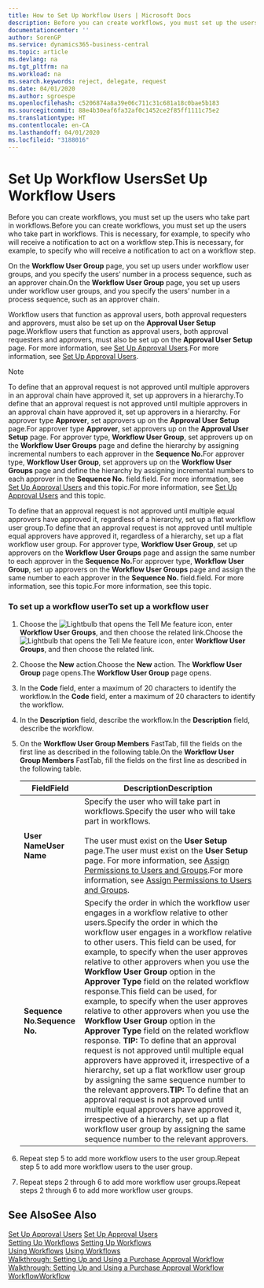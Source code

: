 ```yaml
---
title: How to Set Up Workflow Users | Microsoft Docs
description: Before you can create workflows, you must set up the users who take part in workflows. This is necessary, for example, to specify who will receive a notification to act on a workflow step.
documentationcenter: ''
author: SorenGP
ms.service: dynamics365-business-central
ms.topic: article
ms.devlang: na
ms.tgt_pltfrm: na
ms.workload: na
ms.search.keywords: reject, delegate, request
ms.date: 04/01/2020
ms.author: sgroespe
ms.openlocfilehash: c5206874a8a39e06c711c31c681a18c0bae5b183
ms.sourcegitcommit: 88e4b30eaf6fa32af0c1452ce2f85ff1111c75e2
ms.translationtype: HT
ms.contentlocale: en-CA
ms.lasthandoff: 04/01/2020
ms.locfileid: "3188016"
---
```

# <a name="set-up-workflow-users"></a><span data-ttu-id="95baa-104">Set Up Workflow Users</span><span class="sxs-lookup"><span data-stu-id="95baa-104">Set Up Workflow Users</span></span>
<span data-ttu-id="95baa-105">Before you can create workflows, you must set up the users who take part in workflows.</span><span class="sxs-lookup"><span data-stu-id="95baa-105">Before you can create workflows, you must set up the users who take part in workflows.</span></span> <span data-ttu-id="95baa-106">This is necessary, for example, to specify who will receive a notification to act on a workflow step.</span><span class="sxs-lookup"><span data-stu-id="95baa-106">This is necessary, for example, to specify who will receive a notification to act on a workflow step.</span></span>  

<span data-ttu-id="95baa-107">On the **Workflow User Group** page, you set up users under workflow user groups, and you specify the users’ number in a process sequence, such as an approver chain.</span><span class="sxs-lookup"><span data-stu-id="95baa-107">On the **Workflow User Group** page, you set up users under workflow user groups, and you specify the users’ number in a process sequence, such as an approver chain.</span></span>  

<span data-ttu-id="95baa-108">Workflow users that function as approval users, both approval requesters and approvers, must also be set up on the **Approval User Setup** page.</span><span class="sxs-lookup"><span data-stu-id="95baa-108">Workflow users that function as approval users, both approval requesters and approvers, must also be set up on the **Approval User Setup** page.</span></span> <span data-ttu-id="95baa-109">For more information, see [Set Up Approval Users](across-how-to-set-up-approval-users.md).</span><span class="sxs-lookup"><span data-stu-id="95baa-109">For more information, see [Set Up Approval Users](across-how-to-set-up-approval-users.md).</span></span>  

> [!NOTE]  
>  <span data-ttu-id="95baa-110">To define that an approval request is not approved until multiple approvers in an approval chain have approved it, set up approvers in a hierarchy.</span><span class="sxs-lookup"><span data-stu-id="95baa-110">To define that an approval request is not approved until multiple approvers in an approval chain have approved it, set up approvers in a hierarchy.</span></span> <span data-ttu-id="95baa-111">For approver type **Approver**, set approvers up on the **Approval User Setup** page.</span><span class="sxs-lookup"><span data-stu-id="95baa-111">For approver type **Approver**, set approvers up on the **Approval User Setup** page.</span></span> <span data-ttu-id="95baa-112">For approver type, **Workflow User Group**, set approvers up on the **Workflow User Groups** page and define the hierarchy by assigning incremental numbers to each approver in the **Sequence No.**</span><span class="sxs-lookup"><span data-stu-id="95baa-112">For approver type, **Workflow User Group**, set approvers up on the **Workflow User Groups** page and define the hierarchy by assigning incremental numbers to each approver in the **Sequence No.**</span></span> <span data-ttu-id="95baa-113">field.</span><span class="sxs-lookup"><span data-stu-id="95baa-113">field.</span></span> <span data-ttu-id="95baa-114">For more information, see [Set Up Approval Users](across-how-to-set-up-approval-users.md) and this topic.</span><span class="sxs-lookup"><span data-stu-id="95baa-114">For more information, see [Set Up Approval Users](across-how-to-set-up-approval-users.md) and this topic.</span></span>  
>   
>  <span data-ttu-id="95baa-115">To define that an approval request is not approved until multiple equal approvers have approved it, regardless of a hierarchy, set up a flat workflow user group.</span><span class="sxs-lookup"><span data-stu-id="95baa-115">To define that an approval request is not approved until multiple equal approvers have approved it, regardless of a hierarchy, set up a flat workflow user group.</span></span> <span data-ttu-id="95baa-116">For approver type, **Workflow User Group**, set up approvers on the **Workflow User Groups** page and assign the same number to each approver in the **Sequence No.**</span><span class="sxs-lookup"><span data-stu-id="95baa-116">For approver type, **Workflow User Group**, set up approvers on the **Workflow User Groups** page and assign the same number to each approver in the **Sequence No.**</span></span> <span data-ttu-id="95baa-117">field.</span><span class="sxs-lookup"><span data-stu-id="95baa-117">field.</span></span> <span data-ttu-id="95baa-118">For more information, see this topic.</span><span class="sxs-lookup"><span data-stu-id="95baa-118">For more information, see this topic.</span></span>  

### <a name="to-set-up-a-workflow-user"></a><span data-ttu-id="95baa-119">To set up a workflow user</span><span class="sxs-lookup"><span data-stu-id="95baa-119">To set up a workflow user</span></span>  

1. <span data-ttu-id="95baa-120">Choose the ![Lightbulb that opens the Tell Me feature](media/ui-search/search_small.png "Tell me what you want to do") icon, enter **Workflow User Groups**, and then choose the related link.</span><span class="sxs-lookup"><span data-stu-id="95baa-120">Choose the ![Lightbulb that opens the Tell Me feature](media/ui-search/search_small.png "Tell me what you want to do") icon, enter **Workflow User Groups**, and then choose the related link.</span></span>  
2. <span data-ttu-id="95baa-121">Choose the **New** action.</span><span class="sxs-lookup"><span data-stu-id="95baa-121">Choose the **New** action.</span></span> <span data-ttu-id="95baa-122">The **Workflow User Group** page opens.</span><span class="sxs-lookup"><span data-stu-id="95baa-122">The **Workflow User Group** page opens.</span></span>  
3. <span data-ttu-id="95baa-123">In the **Code** field, enter a maximum of 20 characters to identify the workflow.</span><span class="sxs-lookup"><span data-stu-id="95baa-123">In the **Code** field, enter a maximum of 20 characters to identify the workflow.</span></span>  
4. <span data-ttu-id="95baa-124">In the **Description** field, describe the workflow.</span><span class="sxs-lookup"><span data-stu-id="95baa-124">In the **Description** field, describe the workflow.</span></span>  
5. <span data-ttu-id="95baa-125">On the **Workflow User Group Members** FastTab, fill the fields on the first line as described in the following table.</span><span class="sxs-lookup"><span data-stu-id="95baa-125">On the **Workflow User Group Members** FastTab, fill the fields on the first line as described in the following table.</span></span>  

    |<span data-ttu-id="95baa-126">Field</span><span class="sxs-lookup"><span data-stu-id="95baa-126">Field</span></span>|<span data-ttu-id="95baa-127">Description</span><span class="sxs-lookup"><span data-stu-id="95baa-127">Description</span></span>|  
    |---------------------------------|---------------------------------------|  
    |<span data-ttu-id="95baa-128">**User Name**</span><span class="sxs-lookup"><span data-stu-id="95baa-128">**User Name**</span></span>|<span data-ttu-id="95baa-129">Specify the user who will take part in workflows.</span><span class="sxs-lookup"><span data-stu-id="95baa-129">Specify the user who will take part in workflows.</span></span><br /><br /> <span data-ttu-id="95baa-130">The user must exist on the **User Setup** page.</span><span class="sxs-lookup"><span data-stu-id="95baa-130">The user must exist on the **User Setup** page.</span></span> <span data-ttu-id="95baa-131">For more information, see [Assign Permissions to Users and Groups](ui-define-granular-permissions.md).</span><span class="sxs-lookup"><span data-stu-id="95baa-131">For more information, see [Assign Permissions to Users and Groups](ui-define-granular-permissions.md).</span></span>|  
    |<span data-ttu-id="95baa-132">**Sequence No.**</span><span class="sxs-lookup"><span data-stu-id="95baa-132">**Sequence No.**</span></span>|<span data-ttu-id="95baa-133">Specify the order in which the workflow user engages in a workflow relative to other users.</span><span class="sxs-lookup"><span data-stu-id="95baa-133">Specify the order in which the workflow user engages in a workflow relative to other users.</span></span> <span data-ttu-id="95baa-134">This field can be used, for example, to specify when the user approves relative to other approvers when you use the **Workflow User Group** option in the **Approver Type** field on the related workflow response.</span><span class="sxs-lookup"><span data-stu-id="95baa-134">This field can be used, for example, to specify when the user approves relative to other approvers when you use the **Workflow User Group** option in the **Approver Type** field on the related workflow response.</span></span> <span data-ttu-id="95baa-135">**TIP:**  To define that an approval request is not approved until multiple equal approvers have approved it, irrespective of a hierarchy, set up a flat workflow user group by assigning the same sequence number to the relevant approvers.</span><span class="sxs-lookup"><span data-stu-id="95baa-135">**TIP:**  To define that an approval request is not approved until multiple equal approvers have approved it, irrespective of a hierarchy, set up a flat workflow user group by assigning the same sequence number to the relevant approvers.</span></span>|  
6. <span data-ttu-id="95baa-136">Repeat step 5 to add more workflow users to the user group.</span><span class="sxs-lookup"><span data-stu-id="95baa-136">Repeat step 5 to add more workflow users to the user group.</span></span>  
7. <span data-ttu-id="95baa-137">Repeat steps 2 through 6 to add more workflow user groups.</span><span class="sxs-lookup"><span data-stu-id="95baa-137">Repeat steps 2 through 6 to add more workflow user groups.</span></span>  

## <a name="see-also"></a><span data-ttu-id="95baa-138">See Also</span><span class="sxs-lookup"><span data-stu-id="95baa-138">See Also</span></span>  
<span data-ttu-id="95baa-139">[Set Up Approval Users](across-how-to-set-up-approval-users.md) </span><span class="sxs-lookup"><span data-stu-id="95baa-139">[Set Up Approval Users](across-how-to-set-up-approval-users.md) </span></span>  
<span data-ttu-id="95baa-140">[Setting Up Workflows](across-set-up-workflows.md) </span><span class="sxs-lookup"><span data-stu-id="95baa-140">[Setting Up Workflows](across-set-up-workflows.md) </span></span>  
<span data-ttu-id="95baa-141">[Using Workflows](across-use-workflows.md) </span><span class="sxs-lookup"><span data-stu-id="95baa-141">[Using Workflows](across-use-workflows.md) </span></span>  
<span data-ttu-id="95baa-142">[Walkthrough: Setting Up and Using a Purchase Approval Workflow](walkthrough-setting-up-and-using-a-purchase-approval-workflow.md) </span><span class="sxs-lookup"><span data-stu-id="95baa-142">[Walkthrough: Setting Up and Using a Purchase Approval Workflow](walkthrough-setting-up-and-using-a-purchase-approval-workflow.md) </span></span>  
[<span data-ttu-id="95baa-143">Workflow</span><span class="sxs-lookup"><span data-stu-id="95baa-143">Workflow</span></span>](across-workflow.md)   
